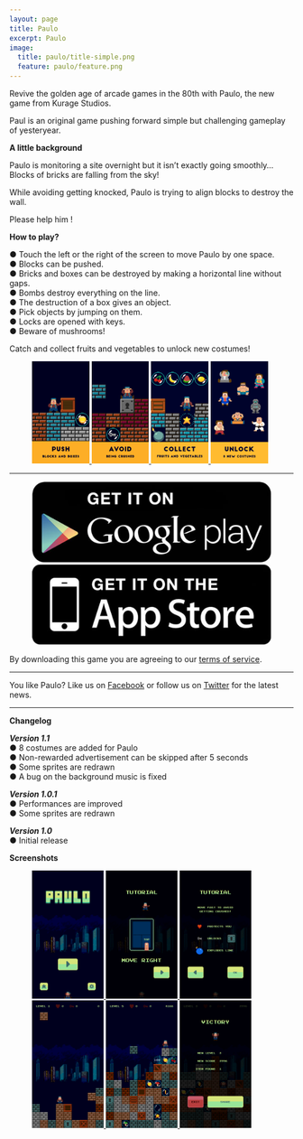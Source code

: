 ```yaml
---
layout: page
title: Paulo
excerpt: Paulo
image:
  title: paulo/title-simple.png
  feature: paulo/feature.png
---
```


Revive the golden age of arcade games in the 80th with Paulo, the new game from Kurage Studios.

Paul is an original game pushing forward simple but challenging gameplay of yesteryear.


**A little background**

Paulo is monitoring a site overnight but it isn’t exactly going smoothly…
Blocks of bricks are falling from the sky!

While avoiding getting knocked, Paulo is trying to align blocks to destroy the wall.

Please help him !

**How to play?**

● Touch the left or the right of the screen to move Paulo by one space.  
● Blocks can be pushed.  
● Bricks and boxes can be destroyed by making a horizontal line without gaps.  
● Bombs destroy everything on the line.  
● The destruction of a box gives an object.  
● Pick objects by jumping on them.  
● Locks are opened with keys.  
● Beware of mushrooms!  

Catch and collect fruits and vegetables to unlock new costumes!

<figure>
	<a href="/images/paulo/paulo-title.png">
		<img src="/images/paulo/paulo-push.png" alt="image" width="24%" />
	</a>
	<a href="/images/paulo/paulo-avoid.png">
		<img src="/images/paulo/paulo-avoid.png" alt="image" width="24%" />
	</a>
	<a href="/images/paulo/paulo-collect.png">
		<img src="/images/paulo/paulo-collect.png" alt="image" width="24%" />
	</a>
	<a href="/images/paulo/paulo-unlock.png">
		<img src="/images/paulo/paulo-unlock.png" alt="image" width="24%" />
	</a>
</figure>

---

<figure class="half">
<a href="https://play.google.com/store/apps/details?id=com.studiokurage.paulo" target="_blank">
	<img src="/images/googleplay_get_it.jpg" alt="Get it on Google Play" />
</a>
<a href="https://itunes.apple.com/us/app/paulo/id1078163408" target="_blank">
	<img src="/images/appstore_get_it.jpg" alt="Available on the App Store" />
</a>
</figure>

By downloading this game you are agreeing to our [terms of service](/games/terms).

---

You like Paulo? Like us on <a href="http://facebook.com/KurageStudios" target="_blank"> Facebook</a> or follow us on  <a href="http://twitter.com/KurageStudios" target="_blank">Twitter</a> for the latest news.

---

**Changelog**

***Version 1.1***  
● 8 costumes are added for Paulo  
● Non-rewarded advertisement can be skipped after 5 seconds  
● Some sprites are redrawn  
● A bug on the background music is fixed  

***Version 1.0.1***  
● Performances are improved  
● Some sprites are redrawn  

***Version 1.0***  
● Initial release

**Screenshots**

<figure>
	<a href="/images/paulo/screen-title.png">
		<img src="/images/paulo/screen-title.png" alt="image" width="30%" />
	</a>
	<a href="/images/paulo/screen-tutorial-01.png">
		<img src="/images/paulo/screen-tutorial-01.png" alt="image" width="30%" />
	</a>
	<a href="/images/paulo/screen-tutorial-02.png">
		<img src="/images/paulo/screen-tutorial-02.png" alt="image" width="30%" />
	</a>
	<a href="/images/paulo/screen-game-01.png">
		<img src="/images/paulo/screen-game-01.png" alt="image" width="30%" />
	</a>
	<a href="/images/paulo/screen-game-02.png">
		<img src="/images/paulo/screen-game-02.png" alt="image" width="30%" />
	</a>
	<a href="/images/paulo/screen-victory.png">
		<img src="/images/paulo/screen-victory.png" alt="image" width="30%" />
	</a>
</figure>
